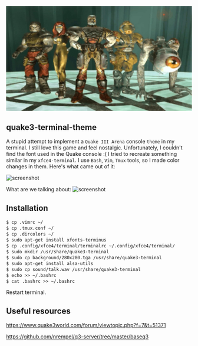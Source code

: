<div align="center">
<img src="https://github.com/iikrllx/quake3-terminal-theme/blob/master/images/intro.jpg">
</div>

## quake3-terminal-theme
A stupid attempt to implement a ```Quake III Arena``` console ```theme``` in my terminal. I still
love this game and feel nostalgic. Unfortunately, I couldn't find the font used in the Quake
console :( I tried to recreate something similar in my ```xfce4-terminal```. I use ```Bash```,
```Vim```, ```Tmux``` tools, so I made color changes in them. Here's what came out of it:

![screenshot](./images/q3-xfce4-terminal.png)

What are we talking about:
![screenshot](./images/q3-console.jpg)

## Installation
```
$ cp .vimrc ~/
$ cp .tmux.conf ~/
$ cp .dircolors ~/
$ sudo apt-get install xfonts-terminus
$ cp .config/xfce4/terminal/terminalrc ~/.config/xfce4/terminal/
$ sudo mkdir /usr/share/quake3-terminal
$ sudo cp background/280x280.tga /usr/share/quake3-terminal
$ sudo apt-get install alsa-utils
$ sudo cp sound/talk.wav /usr/share/quake3-terminal
$ echo >> ~/.bashrc
$ cat .bashrc >> ~/.bashrc
```
Restart terminal.

## Useful resources
https://www.quake3world.com/forum/viewtopic.php?f=7&t=51371

https://github.com/nrempel/q3-server/tree/master/baseq3
